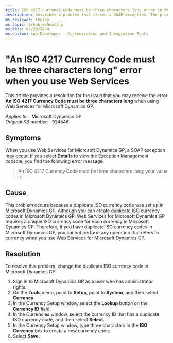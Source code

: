 ```yaml
---
title: ISO 4217 Currency Code must be three characters long error in Web Services
description: Describes a problem that causes a SOAP exception. The problem occurs because a duplicate ISO currency code was set up in Microsoft Dynamics GP. Provides steps to resolve the problem.
ms.reviewer: theley
ms.topic: troubleshooting
ms.date: 03/20/2024
ms.custom: sap:Developer - Customization and Integration Tools
---
```

# "An ISO 4217 Currency Code must be three characters long" error when you use Web Services

This article provides a resolution for the issue that you may receive the error **An ISO 4217 Currency Code must be three characters long** when using Web Services for Microsoft Dynamics GP.

_Applies to:_ &nbsp; Microsoft Dynamics GP  
_Original KB number:_ &nbsp; 924546

## Symptoms

When you use Web Services for Microsoft Dynamics GP, a SOAP exception may occur. If you select **Details** to view the Exception Management console, you find the following error message:

> An ISO 4217 Currency Code must be three characters long; your value is

## Cause

This problem occurs because a duplicate ISO currency code was set up in Microsoft Dynamics GP. Although you can create duplicate ISO currency codes in Microsoft Dynamics GP, Web Services for Microsoft Dynamics GP requires a unique ISO currency code for each currency in Microsoft Dynamics GP. Therefore, if you have duplicate ISO currency codes in Microsoft Dynamics GP, you cannot perform any operation that refers to currency when you use Web Services for Microsoft Dynamics GP.

## Resolution

To resolve this problem, change the duplicate ISO currency code in Microsoft Dynamics GP.

1. Sign in to Microsoft Dynamics GP as a user who has administrator rights.
2. On the **Tools** menu, point to **Setup**, point to **System**, and then select **Currency**.
3. In the Currency Setup window, select the **Lookup** button on the **Currency ID** field.
4. In the Currencies window, select the currency ID that has a duplicate ISO currency code, and then select **Select**.
5. In the Currency Setup window, type three characters in the **ISO Currency** box to create a new currency code.
6. Select **Save**.
